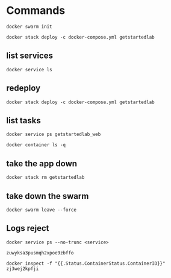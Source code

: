 # Commands

`docker swarm init`

`docker stack deploy -c docker-compose.yml getstartedlab`

## list services

`docker service ls`

## redeploy

`docker stack deploy -c docker-compose.yml getstartedlab`

## list tasks

`docker service ps getstartedlab_web`

`docker container ls -q`

## take the app down

`docker stack rm getstartedlab`

## take down the swarm

`docker swarm leave --force`


## Logs reject

`docker service ps --no-trunc <service>`

`zuwyksa3pusmqh2xpoe9zbffo`

`docker inspect -f "{{.Status.ContainerStatus.ContainerID}}" zj3wej2kpfji`

